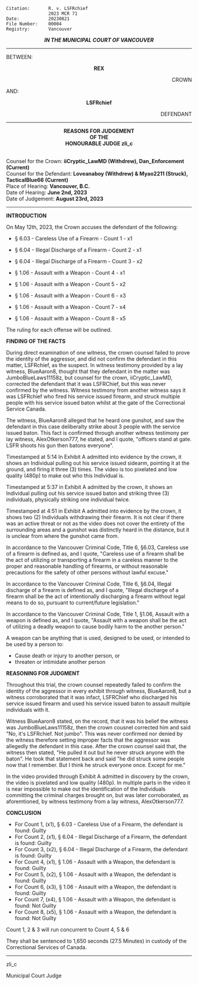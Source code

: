 	Citation:    	R. v. LSFRchief
	             	2023 MCR 71
	Date:        	20230821
	File Number: 	00004
	Registry:    	Vancouver

<p align="center"><b><i>
                IN THE MUNICIPAL COURT OF VANCOUVER
</b></i>

---

BETWEEN:
<p align="center"><b>        REX                </b>
<p align="right">        CROWN
<p>                AND:
<p align="center"><b>        LSFRchief            </b>
<p align="right">        DEFENDANT

---
    
<p align="center"><b>        
                REASONS FOR JUDGEMENT
<br>                OF THE
<br>                HONOURABLE JUDGE zli_c

</b>

<br>                Counsel for the Crown: **iiCryptic_LawMD (Withdrew), Dan_Enforcement (Current)**
<br>                Counsel for the Defendant: **Loveanaboy (Withdrew) & Myao2211 (Struck), TacticalBlue66 (Current)**
<br>                Place of Hearing: **Vancouver, B.C.**
<br>                Date of Hearing: **June 2nd, 2023**
<br>                Date of Judgement: **August 23rd, 2023**

---

**INTRODUCTION**

On May 12th, 2023, the Crown accuses the defendant of the following:

- § 6.03 - Careless Use of a Firearm - Count 1 - x1
  
- § 6.04 - Illegal Discharge of a Firearm - Count 2 - x1
  
- § 6.04 - Illegal Discharge of a Firearm - Count 3 - x2
  
- § 1.06 - Assault with a Weapon - Count 4 - x1
  
- § 1.06 - Assault with a Weapon - Count 5 - x2
  
- § 1.06 - Assault with a Weapon - Count 6 - x3
  
- § 1.06 - Assault with a Weapon - Count 7 - x4
  
- § 1.06 - Assault with a Weapon - Count 8 - x5

The ruling for each offense will be outlined.

**FINDING OF THE FACTS**

During direct examination of one witness, the crown counsel failed to prove the identity of the aggressor, and did not confirm the defendant in this matter, LSFRchief, as the suspect. In witness testimony provided by a lay witness, BlueAaron8, thought that they defendant in the matter was JumboBlueLaws11158z, but counsel for the crown, iiCryptic_LawMD, corrected the defendant that it was LSFRChief, but this was never confirmed by the witness. Witness testimony from another witness says it was LSFRchief who fired his service issued firearm, and struck multiple people with his service issued baton whilst at the gate of the Correctional Service Canada.

The witness, BlueAaron8 alleged that he heard one gunshot, and saw the defendant in this case deliberalty strike about 3 people with the service issued baton. This fact is confirmed through another witness testimony per lay witness, AlexOtkerson777, he stated, and I quote, "officers stand at gate. LSFR shoots his gun then batons everyone".

Timestamped at 5:14 In Exhibit A admitted into evidence by the crown, it shows an Individual pulling out his service issued sidearm, pointing it at the ground, and firing it three (3) times. The video is too pixelated and low quality (480p) to make out who this Individual is.

Timestamped at 5:37 in Exhibit A admitted by the crown, it shows an Individual pulling out his service issued baton and striking three (3) individuals, physically striking one individual twice.

Timestamped at 4:51 in Exhibit A admitted into evidence by the crown, it shows two (2) Individuals withdrawing their firearm. It is not clear if there was an active threat or not as the video does not cover the entirety of the surrounding areas and a gunshot was distinctly heard in the distance, but it is unclear from where the gunshot came from.

In accordance to the Vancouver Criminal Code, Title 6, §6.03, Careless use of a firearm is defined as, and I quote, "Careless use of a firearm shall be the act of utilizing or transporting a firearm in a careless manner to the proper and reasonable handling of firearms, or without reasonable precautions for the safety of other persons without lawful excuse."

In accordance to the Vancouver Criminal Code, Title 6, §6.04, Illegal discharge of a firearm is defined as, and I quote, "Illegal discharge of a firearm shall be the act of intentionally discharging a firearm without legal means to do so, pursuant to current/future legislation."

In accordance to the Vancouver Criminal Code, Title 1, §1.06, Assault with a weapon is defined as, and I quote, "Assault with a weapon shall be the act of utilizing a deadly weapon to cause bodily harm to the another person."

A weapon can be anything that is used, designed to be used, or intended to be used by a person to:
- Cause death or injury to another person, or
- threaten or intimidate another person

**REASONING FOR JUDGMENT**

Throughout this trial, the crown counsel repeatedly failed to confirm the identity of the aggressor in every exhibit through witness, BlueAaron8, but a witness corroborated that it was infact, LSFRChief who discharged his service issued firearm and used his service issued baton to assault multiple individuals with it.

Witness BlueAaron8 stated, on the record, that it was his belief the witness was JumboBlueLaws11158z, then the crown cousnel corrected him and said "No, it's LSFRchief. Not jumbo". This was never confirmed nor denied by the witness therefore setting improper facts that the aggressor was allegedly the defendant in this case. After the crown counsel said that, the witness then stated, "He pulled it out but he never struck anyone with the baton". He took that statement back and said "he did struck some people now that I remember. But I think he struck everyone once. Except for me."

In the video provided through Exhibit A admitted in discovery by the crown, the video is pixelated and low quality (480p). In multiple parts in the video it is near impossible to make out the identification of the Individuals committing the criminal charges brought on, but was later corroborated, as aforemtioned, by witness testimony from a lay witness, AlexOtkerson777.

**CONCLUSION**

- For Count 1, (x1), § 6.03 - Careless Use of a Firearm, the defendant is found: Guilty
- For Count 2, (x1), § 6.04 - Illegal Discharge of a Firearm, the defendant is found: Guilty
- For Count 3, (x2), § 6.04 - Illegal Discharge of a Firearm, the defendant is found: Guilty
- For Count 4, (x1), § 1.06 - Assault with a Weapon, the defendant is found: Guilty
- For Count 5, (x2), § 1.06 - Assault with a Weapon, the defendant is found: Guilty
- For Count 6, (x3), § 1.06 - Assault with a Weapon, the defendant is found: Guilty
- For Count 7, (x4), § 1.06 - Assault with a Weapon, the defendant is found: Not Guilty
- For Count 8, (x5), § 1.06 - Assault with a Weapon, the defendant is found: Not Guilty

Count 1, 2 & 3 will run concurrent to Count 4, 5 & 6

They shall be sentenced to 1,650 seconds (27.5 Minutes) in custody of the Correctional Services of Canada.

--- 

zli_c

Municipal Court Judge
